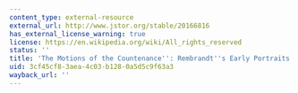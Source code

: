 ```yaml
---
content_type: external-resource
external_url: http://www.jstor.org/stable/20166816
has_external_license_warning: true
license: https://en.wikipedia.org/wiki/All_rights_reserved
status: ''
title: 'The Motions of the Countenance'': Rembrandt''s Early Portraits and the Tronie'
uid: 3cf45cf8-3aea-4c03-b128-0a5d5c9f63a3
wayback_url: ''
---
```

